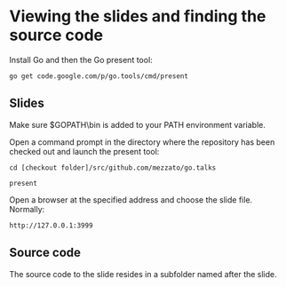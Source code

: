 # Viewing the slides and finding the source code #

Install Go and then the Go present tool:    

    go get code.google.com/p/go.tools/cmd/present
    
## Slides ##

Make sure $GOPATH\bin is added to your PATH environment variable.

Open a command prompt in the directory where the repository has been checked out and launch the present tool:

    cd [checkout folder]/src/github.com/mezzato/go.talks

    present

Open a browser at the specified address and choose the slide file. Normally:

    http://127.0.0.1:3999

## Source code ##

The source code to the slide resides in a subfolder named after the slide.
